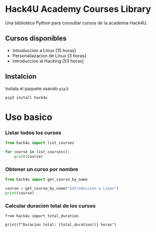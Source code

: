# Hack4U Academy Courses Library

Una biblioteca Python para consultar cursos de la academia Hack4U.

## Cursos disponibles

- Introduccion a Linux [15 horas]
- Personaliazacion de Linux [3 horas]
- Introduccion al Hacking [53 horas]

## Instalcion 

Instala el paquete usando `pip3`:

```python3
pip3 install hack4u
```

# Uso basico

### Listar todos los cursos 

```python
from hack4u import list_courses

for course in list_courses():
    print(course)
```

### Obtener un curso por nombre 

```python 
from hack4u import get_course_by_name

course = get_course_by_name("Introduccion a Linux")
print(course)
```

### Calcular duracion total de los cursos

```python3
from hack4u import total_duration

print(f"Duracion total: {total_duration()} horas")
```
